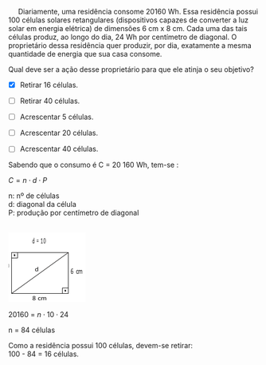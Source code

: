 

     Diariamente, uma residência consome 20160 Wh. Essa residência possui 100 células solares retangulares (dispositivos capazes de converter a luz solar em energia elétrica) de dimensões 6 cm x 8 cm. Cada uma das tais células produz, ao longo do dia, 24 Wh por centímetro de diagonal. O proprietário dessa residência quer produzir, por dia, exatamente a mesma quantidade de energia que sua casa consome.

Qual deve ser a ação desse proprietário para que ele atinja o seu objetivo?



- [x] Retirar 16 células.
- [ ] Retirar 40 células.
- [ ] Acrescentar 5 células.
- [ ] Acrescentar 20 células.
- [ ] Acrescentar 40 células.


Sabendo que o consumo é C = 20 160 Wh, tem-se :

$C = n \cdot d \cdot P$

n: nº de células\
d: diagonal da célula\
P: produção por centímetro de diagonal

\
![](9e01365c-0619-634b-40bf-8c1999fa60ac.png)

20160 = $n \cdot 10 \cdot 24$

n = 84 células

Como a residência possui 100 células, devem-se retirar:\
100 - 84 = 16 células.

        